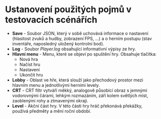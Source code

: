 # Ustanovení použitých pojmů v testovacích scénářích
- **Save** - Soubor JSON, který v sobě uchovává informace o nastavení (hlasitost zvuků a hudby, zobrazení FPS, ...) a o herním postupu (stav inventáře, naposledný uložený kontrolní bod).
- **Log** - Soubor *Player.log* obsahující informativní výpisy ze hry.
- **Hlavní menu** - Menu, které se objeví po spuštění hry. Obsahuje tlačítka:
  - Nová hra
  - Načíst hru
  - Nastavení
  - Ukončit hru
- **Lobby** - Oblast ve hře, která slouží jako přechodový prostor mezi hlavním menu a jednotlivými herními levely.
- **CRT** - CRT filtr vytváří měkký, analogově působící obraz s jemnými vodorovnými čárami, lehkým rozmazáním, září kolem světlých míst, zaoblenými rohy a ztmavenými okraji. 
- **Level** - Akční část hry. V této části hry hráč překonává překážky, používá předměty a mění roční období.
